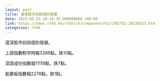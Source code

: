 ```yaml
---
layout: post
title: 滬深股市初段個別發展
date: 2023-05-23 10:10:35.000000000 +08:00
link: https://news.rthk.hk/rthk/ch/component/k2/1701752-20230523.htm
categories: rthk
---
```


滬深股市初段個別發展。

上證指數較早時報3286點，跌10點。

深證成份指數報11119點，跌7點。

創業板指數報2278點，跌1點。

